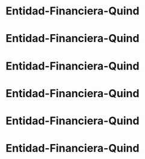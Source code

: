 # Entidad-Financiera-Quind
# Entidad-Financiera-Quind
# Entidad-Financiera-Quind
# Entidad-Financiera-Quind
# Entidad-Financiera-Quind
# Entidad-Financiera-Quind
